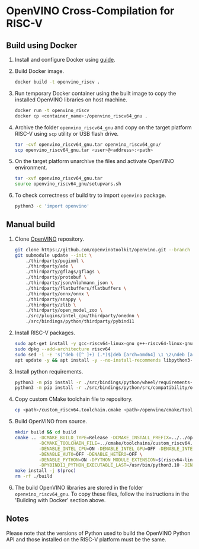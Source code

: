 # OpenVINO Cross-Compilation for RISC-V

## Build using Docker

1. Install and configure Docker using [guide](../../../../docker/README).

1. Build Docker image.

   ```bash
   docker build -t openvino_riscv .
   ```

1. Run temporary Docker container using the built image to
   copy the installed OpenVINO libraries on host machine.

   ```bash
   docker run -t openvino_riscv
   docker cp <container_name>:/openvino_riscv64_gnu .
   ```

1. Archive the folder `openvino_riscv64_gnu` and copy on the target
   platform RISC-V using `scp` utility or USB flash drive.

   ```bash
   tar -cvf openvino_riscv64_gnu.tar openvino_riscv64_gnu/
   scp openvino_riscv64_gnu.tar <user>@<address>:<path>
   ```

1. On the target platform unarchive the files and activate OpenVINO environment.

   ```bash
   tar -xvf openvino_riscv64_gnu.tar
   source openvino_riscv64_gnu/setupvars.sh
   ```

1. To check correctness of build try to import `openvino` package.

   ```bash
   python3 -c 'import openvino'
   ```

## Manual build

1. Clone [OpenVINO][ov_repo] repository.

   ```bash
   git clone https://github.com/openvinotoolkit/openvino.git --branch 2023.2.0 && cd openvino
   git submodule update --init \
       ./thirdparty/pugixml \
       ./thirdparty/ade \
       ./thirdparty/gflags/gflags \
       ./thirdparty/protobuf \
       ./thirdparty/json/nlohmann_json \
       ./thirdparty/flatbuffers/flatbuffers \
       ./thirdparty/onnx/onnx \
       ./thirdparty/snappy \
       ./thirdparty/zlib \
       ./thirdparty/open_model_zoo \
       ./src/plugins/intel_cpu/thirdparty/onednn \
       ./src/bindings/python/thirdparty/pybind11
   ```

1. Install RISC-V packages.

   ```bash
   sudo apt-get install -y gcc-riscv64-linux-gnu g++-riscv64-linux-gnu crossbuild-essential-riscv64
   sudo dpkg --add-architecture riscv64
   sudo sed -i -E 's|^deb ([^ ]+) (.*)$|deb [arch=amd64] \1 \2\ndeb [arch=riscv64] http://ports.ubuntu.com/ubuntu-ports/ \2|' /etc/apt/sources.list
   apt update -y && apt install -y --no-install-recommends libpython3-dev:riscv64
   ```

1. Install python requirements.

   ```bash
   python3 -m pip install -r ./src/bindings/python/wheel/requirements-dev.txt
   python3 -m pip install -r ./src/bindings/python/src/compatibility/openvino/requirements-dev.txt
   ```

1. Copy custom CMake toolchain file to repository.

   ```bash
   cp <path>/custom_riscv64.toolchain.cmake <path>/openvino/cmake/toolchains/custom_riscv64.toolchain.cmake
   ```

1. Build OpenVINO from source.

   ```bash
   mkdir build && cd build
   cmake .. -DCMAKE_BUILD_TYPE=Release -DCMAKE_INSTALL_PREFIX=../../openvino_riscv64_gnu \
            -DCMAKE_TOOLCHAIN_FILE=../cmake/toolchains/custom_riscv64.toolchain.cmake \
            -DENABLE_INTEL_CPU=ON -DENABLE_INTEL_GPU=OFF -DENABLE_INTEL_GNA=OFF -DENABLE_MULTI=OFF \
            -DENABLE_AUTO=OFF -DENABLE_HETERO=OFF \
            -DENABLE_PYTHON=ON -DPYTHON_MODULE_EXTENSION=$(riscv64-linux-gnu-python3-config --extension-suffix) \
            -DPYBIND11_PYTHON_EXECUTABLE_LAST=/usr/bin/python3.10 -DENABLE_PYTHON_PACKAGING=ON
   make install -j $(proc)
   rm -rf ./build
   ```

1. The build OpenVINO libraries are stored in the folder `openvino_riscv64_gnu`.
   To copy these files, follow the instructions in the 'Building with Docker' section above.

## Notes

Please note that the versions of Python used to build the OpenVINO Python API and those installed on the RISC-V platform must be the same.


<!-- LINKS -->
[ov_repo]: https://github.com/openvinotoolkit/openvino
